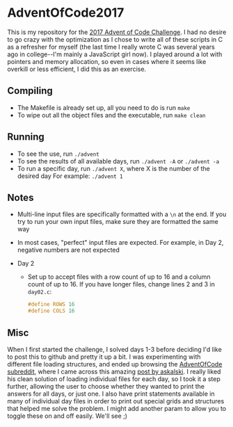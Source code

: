 # AdventOfCode2017

This is my repository for the [2017 Advent of Code Challenge](http://adventofcode.com/2017/). I had no desire to go crazy with the optimization as I chose to write all of these scripts in C as a refresher for myself (the last time I really wrote C was several years ago in college--I'm mainly a JavaScript girl now). I played around a lot with pointers and memory allocation, so even in cases where it seems like overkill or less efficient, I did this as an exercise.


Compiling
-----
- The Makefile is already set up, all you need to do is run
	`make`
- To wipe out all the object files and the executable, run
	`make clean`

Running
-----
- To see the use, run
	`./advent`
- To see the results of all available days, run
	`./advent -A` or `./advent -a`
- To run a specific day, run
	`./advent X`, where X is the number of the desired day
	For example: `./advent 1`

Notes
-----
- Multi-line input files are specifically formatted with a `\n` at the end. If you try to run your own input files, make sure they are formatted the same way
- In most cases, "perfect" input files are expected. For example, in Day 2, negative numbers are not expected

- Day 2
  - Set up to accept files with a row count of up to 16 and a column count of up to 16. If you have longer files, change lines 2 and 3 in `day02.c`:
 	```c
 	#define ROWS 16
	#define COLS 16
	```

Misc
-----
When I first started the challenge, I solved days 1-3 before deciding I'd like to post this to github and pretty it up a bit. I was experimenting with different file loading structures, and ended up browsing the [AdventOfCode subreddit](http://reddit.com/r/adventofcode), where I came across this amazing [post by askalski](https://www.reddit.com/r/adventofcode/comments/7q6s80/2017_optimized_solutions_in_c_195_ms_total/).  I really liked his clean solution of loading individual files for each day, so I took it a step further, allowing the user to choose whether they wanted to print the answers for all days, or just one. I also have print statements available in many of individual day files in order to print out special grids and structures that helped me solve the problem. I might add another param to allow you to toggle these on and off easily. We'll see ;)